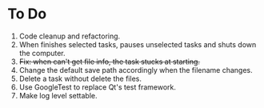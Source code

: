 # To Do
1) Code cleanup and refactoring.    
2) When finishes selected tasks, pauses unselected tasks and shuts down the computer.  
3) <del>Fix: when can't get file info, the task stucks at starting.</del>   
4) Change the default save path accordingly when the filename changes.
5) Delete a task without delete the files.
6) Use GoogleTest to replace Qt's test framework.
7) Make log level settable.
   


